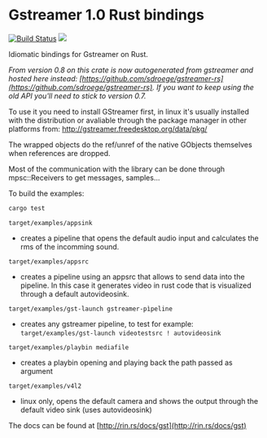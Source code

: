 # Gstreamer 1.0 Rust bindings

[![Build Status](https://travis-ci.org/arturoc/gstreamer1.0-rs.svg?branch=master)](https://travis-ci.org/arturoc/gstreamer1.0-rs)
[![](http://meritbadge.herokuapp.com/gstreamer)](https://crates.io/crates/gstreamer)

Idiomatic bindings for Gstreamer on Rust.

_From version 0.8 on this crate is now autogenerated from gstreamer and hosted here instead: [https://github.com/sdroege/gstreamer-rs](https://github.com/sdroege/gstreamer-rs). If you want to keep using the old API you'll need to stick to version 0.7._

To use it you need to install GStreamer first, in linux it's usually installed with the distribution or avaliable through the package manager in other platforms from: http://gstreamer.freedesktop.org/data/pkg/

The wrapped objects do the ref/unref of the native GObjects themselves when references are dropped.

Most of the communication with the library can be done through mpsc::Receivers to get messages, samples...

To build the examples:

```bash
cargo test
``` 

`target/examples/appsink`

- creates a pipeline that opens the default audio input and calculates the rms of the incomming sound.

`target/examples/appsrc`

- creates a pipeline using an appsrc that allows to send data into the pipeline. In this case it generates video in rust code that is visualized through a default autovideosink.

`target/examples/gst-launch gstreamer-pìpeline`

- creates any gstreamer pipeline, to test for example: `target/examples/gst-launch videotestsrc ! autovideosink`

`target/examples/playbin mediafile`

- creates a playbin opening and playing back the path passed as argument

`target/examples/v4l2`

- linux only, opens the default camera and shows the output through the default video sink (uses autovideosink)


The docs can be found at [http://rin.rs/docs/gst](http://rin.rs/docs/gst)

